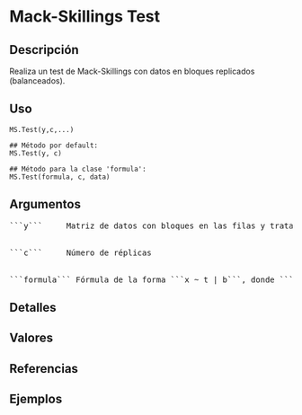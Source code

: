 # Mack-Skillings Test

## Descripción
Realiza un test de Mack-Skillings con datos en bloques replicados (balanceados).

## Uso

```
MS.Test(y,c,...)

## Método por default:
MS.Test(y, c)

## Método para la clase 'formula':
MS.Test(formula, c, data)
```

## Argumentos

<pre>
```y```     Matriz de datos con bloques en las filas y tratamientos en las columnas


```c```     Número de réplicas


```formula``` Fórmula de la forma ```x ~ t | b```, donde ```x```, ```t``` y ```b``` corresponden a los datos y sus correspondientes tratamientos y bloques, respectivamente
</pre>

## Detalles

## Valores

## Referencias

## Ejemplos
